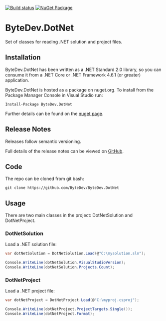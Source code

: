 [![Build status](https://ci.appveyor.com/api/projects/status/github/bytedev/ByteDev.DotNet?branch=master&svg=true)](https://ci.appveyor.com/project/bytedev/ByteDev-DotNet/branch/master)
[![NuGet Package](https://img.shields.io/nuget/v/ByteDev.DotNet.svg)](https://www.nuget.org/packages/ByteDev.DotNet)

# ByteDev.DotNet

Set of classes for reading .NET solution and project files.

## Installation

ByteDev.DotNet has been written as a .NET Standard 2.0 library, so you can consume it from a .NET Core or .NET Framework 4.6.1 (or greater) application.

ByteDev.DotNet is hosted as a package on nuget.org.  To install from the Package Manager Console in Visual Studio run:

`Install-Package ByteDev.DotNet`

Further details can be found on the [nuget page](https://www.nuget.org/packages/ByteDev.DotNet/).

## Release Notes

Releases follow semantic versioning.

Full details of the release notes can be viewed on [GitHub](https://github.com/ByteDev/ByteDev.DotNet/blob/master/docs/RELEASE-NOTES.md).

## Code

The repo can be cloned from git bash:

`git clone https://github.com/ByteDev/ByteDev.DotNet`

## Usage

There are two main classes in the project: DotNetSolution and DotNetProject.

### DotNetSolution

Load a .NET solution file:

```c#
var dotNetSolution = DotNetSolution.Load(@"C:\mysolution.sln");

Console.WriteLine(dotNetSolution.VisualStudioVersion);
Console.WriteLine(dotNetSolution.Projects.Count);
```

### DotNetProject

Load a .NET project file:

```c#
var dotNetProject = DotNetProject.Load(@"C:\myproj.csproj");

Console.WriteLine(dotNetProject.ProjectTargets.Single());
Console.WriteLine(dotNetProject.Format);
```